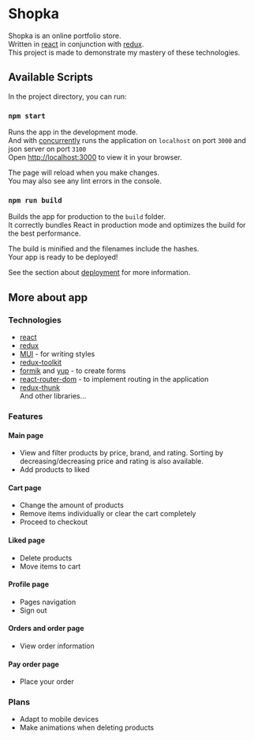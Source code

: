 # Shopka

Shopka is an online portfolio store.\
Written in [react](https://ru.reactjs.org) in conjunction with [redux](https://redux.js.org).\
This project is made to demonstrate my mastery of these technologies.

## Available Scripts

In the project directory, you can run:

### `npm start`

Runs the app in the development mode.\
And with [concurrently](https://www.npmjs.com/package/concurrently) runs the application on `localhost` on port `3000` and json server on port `3100`\
Open [http://localhost:3000](http://localhost:3000) to view it in your browser.

The page will reload when you make changes.\
You may also see any lint errors in the console.

### `npm run build`

Builds the app for production to the `build` folder.\
It correctly bundles React in production mode and optimizes the build for the best performance.

The build is minified and the filenames include the hashes.\
Your app is ready to be deployed!

See the section about [deployment](https://facebook.github.io/create-react-app/docs/deployment) for more information.

## More about app

### Technologies
- [react](https://ru.reactjs.org)
- [redux](https://redux.js.org)
- [MUI](https://mui.com) \- for writing styles
- [redux-toolkit](https://redux-toolkit.js.org)
- [formik](https://formik.org) and [yup](https://www.npmjs.com/package/yup) \- to create forms
- [react-router-dom](https://reactrouter.com/en/main) \- to implement routing in the application
- [redux-thunk](https://www.npmjs.com/package/redux-thunk)\
And other libraries...

### Features

#### Main page

- View and filter products by price, brand, and rating. Sorting by decreasing/decreasing price and rating is also available.
- Add products to liked

#### Cart page

- Change the amount of products
- Remove items individually or clear the cart completely
- Proceed to checkout

#### Liked page

- Delete products
- Move items to cart

#### Profile page

- Pages navigation
- Sign out

#### Orders and order page

- View order information

#### Pay order page

- Place your order

### Plans

- Adapt to mobile devices
- Make animations when deleting products